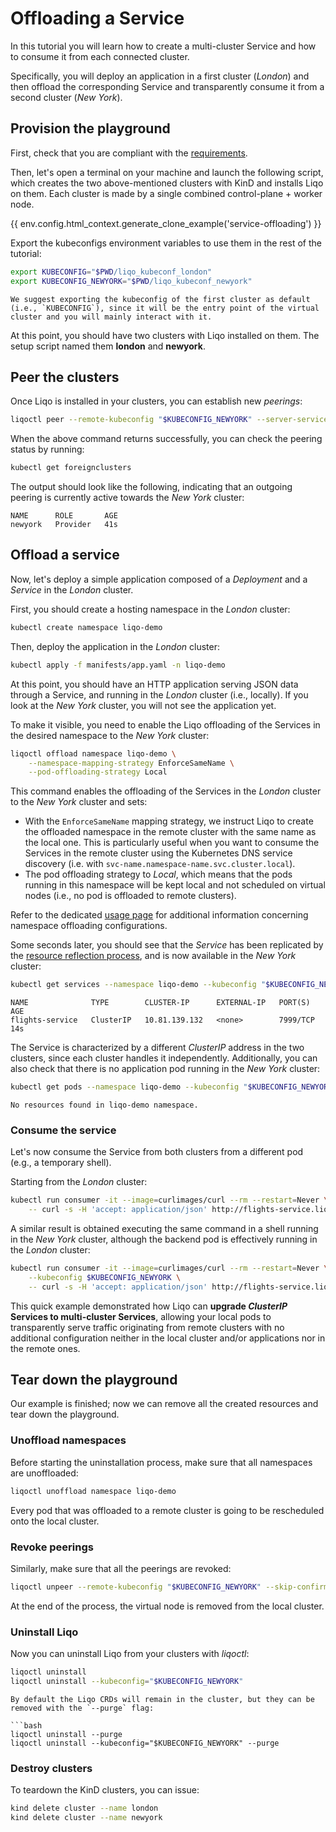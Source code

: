 # Offloading a Service

In this tutorial you will learn how to create a multi-cluster Service and how to consume it from each connected cluster.

Specifically, you will deploy an application in a first cluster (*London*) and then offload the corresponding Service and transparently consume it from a second cluster (*New York*).

## Provision the playground

First, check that you are compliant with the [requirements](/examples/requirements.md).

Then, let's open a terminal on your machine and launch the following script, which creates the two above-mentioned clusters with KinD and installs Liqo on them.
Each cluster is made by a single combined control-plane + worker node.

{{ env.config.html_context.generate_clone_example('service-offloading') }}

Export the kubeconfigs environment variables to use them in the rest of the tutorial:

```bash
export KUBECONFIG="$PWD/liqo_kubeconf_london"
export KUBECONFIG_NEWYORK="$PWD/liqo_kubeconf_newyork"
```

```{admonition} Note
We suggest exporting the kubeconfig of the first cluster as default (i.e., `KUBECONFIG`), since it will be the entry point of the virtual cluster and you will mainly interact with it.
```

At this point, you should have two clusters with Liqo installed on them.
The setup script named them **london** and **newyork**.

## Peer the clusters

Once Liqo is installed in your clusters, you can establish new *peerings*:

```bash
liqoctl peer --remote-kubeconfig "$KUBECONFIG_NEWYORK" --server-service-type NodePort
```

When the above command returns successfully, you can check the peering status by running:

```bash
kubectl get foreignclusters
```

The output should look like the following, indicating that an outgoing peering is currently active towards the *New York* cluster:

```text
NAME      ROLE       AGE
newyork   Provider   41s
```

## Offload a service

Now, let's deploy a simple application composed of a *Deployment* and a *Service* in the *London* cluster.

First, you should create a hosting namespace in the *London* cluster:

```bash
kubectl create namespace liqo-demo
```

Then, deploy the application in the *London* cluster:

```bash
kubectl apply -f manifests/app.yaml -n liqo-demo
```

At this point, you should have an HTTP application serving JSON data through a Service, and running in the *London* cluster (i.e., locally).
If you look at the *New York* cluster, you will not see the application yet.

To make it visible, you need to enable the Liqo offloading of the Services in the desired namespace to the *New York* cluster:

```bash
liqoctl offload namespace liqo-demo \
    --namespace-mapping-strategy EnforceSameName \
    --pod-offloading-strategy Local
```

This command enables the offloading of the Services in the *London* cluster to the *New York* cluster and sets:

* With the `EnforceSameName` mapping strategy, we instruct Liqo to create the offloaded namespace in the remote cluster with the same name as the local one. This is particularly useful when you want to consume the Services in the remote cluster using the Kubernetes DNS service discovery (i.e. with `svc-name.namespace-name.svc.cluster.local`).
* The pod offloading strategy to *Local*, which means that the pods running in this namespace will be kept local and not scheduled on virtual nodes (i.e., no pod is offloaded to remote clusters).

Refer to the dedicated [usage page](/usage/namespace-offloading.md) for additional information concerning namespace offloading configurations.

Some seconds later, you should see that the *Service* has been replicated by the [resource reflection process](FeatureResourceReflection), and is now available in the *New York* cluster:

```bash
kubectl get services --namespace liqo-demo --kubeconfig "$KUBECONFIG_NEWYORK"
```

```text
NAME              TYPE        CLUSTER-IP      EXTERNAL-IP   PORT(S)    AGE
flights-service   ClusterIP   10.81.139.132   <none>        7999/TCP   14s
```

The Service is characterized by a different *ClusterIP* address in the two clusters, since each cluster handles it independently.
Additionally, you can also check that there is no application pod running in the *New York* cluster:

```bash
kubectl get pods --namespace liqo-demo --kubeconfig "$KUBECONFIG_NEWYORK"
```

```text
No resources found in liqo-demo namespace.
```

### Consume the service

Let's now consume the Service from both clusters from a different pod (e.g., a temporary shell).

Starting from the *London* cluster:

```bash
kubectl run consumer -it --image=curlimages/curl --rm --restart=Never \
    -- curl -s -H 'accept: application/json' http://flights-service.liqo-demo:7999/schedule
```

A similar result is obtained executing the same command in a shell running in the *New York* cluster, although the backend pod is effectively running in the *London* cluster:

```bash
kubectl run consumer -it --image=curlimages/curl --rm --restart=Never \
    --kubeconfig $KUBECONFIG_NEWYORK \
    -- curl -s -H 'accept: application/json' http://flights-service.liqo-demo:7999/schedule
```

This quick example demonstrated how Liqo can **upgrade *ClusterIP* Services to multi-cluster Services**, allowing your local pods to transparently serve traffic originating from remote clusters with no additional configuration neither in the local cluster and/or applications nor in the remote ones.

## Tear down the playground

Our example is finished; now we can remove all the created resources and tear down the playground.

### Unoffload namespaces

Before starting the uninstallation process, make sure that all namespaces are unoffloaded:

```bash
liqoctl unoffload namespace liqo-demo
```

Every pod that was offloaded to a remote cluster is going to be rescheduled onto the local cluster.

### Revoke peerings

Similarly, make sure that all the peerings are revoked:

```bash
liqoctl unpeer --remote-kubeconfig "$KUBECONFIG_NEWYORK" --skip-confirm
```

At the end of the process, the virtual node is removed from the local cluster.

### Uninstall Liqo

Now you can uninstall Liqo from your clusters with *liqoctl*:

```bash
liqoctl uninstall
liqoctl uninstall --kubeconfig="$KUBECONFIG_NEWYORK"
```

```{admonition} Purge
By default the Liqo CRDs will remain in the cluster, but they can be removed with the `--purge` flag:

```bash
liqoctl uninstall --purge
liqoctl uninstall --kubeconfig="$KUBECONFIG_NEWYORK" --purge
```

### Destroy clusters

To teardown the KinD clusters, you can issue:

```bash
kind delete cluster --name london
kind delete cluster --name newyork
```
